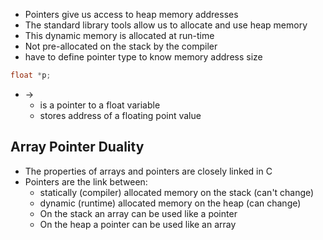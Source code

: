- Pointers give us access to heap memory addresses
- The standard library tools allow us to allocate and use heap memory
- This dynamic memory is allocated at run-time
- Not pre-allocated on the stack by the compiler
- have to define pointer type to know memory address size
```c
float *p;
```
- ->
	- is a pointer to a float variable
	- stores address of a floating point value

## Array Pointer Duality
- The properties of arrays and pointers are closely linked in C
-  Pointers are the link between:
	- statically (compiler) allocated memory on the stack (can't change)
	- dynamic (runtime) allocated memory on the heap (can change)
	- On the stack an array can be used like a pointer
	- On the heap a pointer can be used like an array
